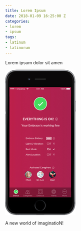 ```yaml
---
title: Lorem Ipsum
date: 2018-01-09 16:25:00 Z
categories:
- lorem
- ipsum
tags:
- latinum
- latinorum
---
```


Lorem ipsum dolor sit amen

![alert-xhdpi.jpg](/uploads/alert-xhdpi.jpg)

A new world of imaginatioN!